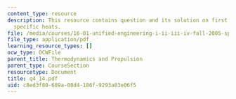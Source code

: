 ```yaml
---
content_type: resource
description: This resource contains question and its solution on first law, enthalpy,
  specific heats.
file: /media/courses/16-01-unified-engineering-i-ii-iii-iv-fall-2005-spring-2006/c8ed3f80689a08d4186f9293a03e06f5_q4_14.pdf
file_type: application/pdf
learning_resource_types: []
ocw_type: OCWFile
parent_title: Thermodynamics and Propulsion
parent_type: CourseSection
resourcetype: Document
title: q4_14.pdf
uid: c8ed3f80-689a-08d4-186f-9293a03e06f5
---
```


